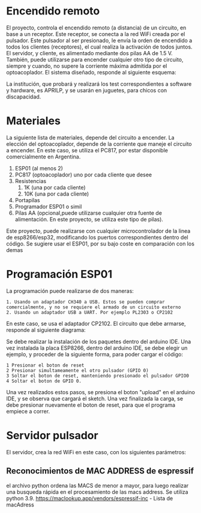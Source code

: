 # Encendido remoto 

El proyecto, controla el encendido remoto (a distancia) de un circuito, en base a un receptor. Este receptor, se conecta a la red WiFi creada por el pulsador. Este pulsador al ser presionado, le envía la orden de encendido a todos los clientes (receptores), el cual realiza la activación de todos juntos. El servidor, y cliente, es alimentado mediante dos pilas AA de 1.5 V. También, puede utilizarse para encender cualquier otro tipo de circuito, siempre y cuando, no supere la corriente máxima admitida por el optoacoplador. El sistema diseñado, responde al siguiente esquema: 


La institución, que probará y realizará los test correspondientes a software y hardware, es APRILP, y se usarán en juguetes, para chicos con discapacidad. 
# Materiales 
   
   La siguiente lista de materiales, depende del circuito a encender. La elección del optoacoplador, depende de la corriente que maneje el circuito a encender. En este caso, se utiliza el PC817, por estar disponible comercialmente en Argentina.

1. ESP01 (al menos 2) 
2. PC817 (optoacoplador) uno por cada cliente que desee
3. Resistencias
    1. 1K (una por cada cliente) 
    2. 10K  (una por cada cliente) 
4. Portapilas 
5. Programador ESP01 o simil 
6. Pilas AA (opcional,puede utilizarse cualquier otra fuente de       alimentación. En este proyecto, se utiliza este tipo de pilas). 

Este proyecto, puede realizarse con cualquier microcontrolador de la linea de esp8266/esp32, modificando los puertos correspondientes dentro del código. Se sugiere usar el ESP01, por su bajo coste en comparación con los demas 

# Programación ESP01 

La programación puede realizarse de dos maneras: 

    1. Usando un adaptador CH340 a USB. Estos se pueden comprar comercialmente, y no se requiere el armado de un circuito externo
    2. Usando un adaptador USB a UART. Por ejemplo PL2303 o CP2102 

En este caso, se usa el adaptador CP2102. El circuito que debe armarse, responde al siguiente diagrama: 
<!--Diagrama de conexión con esp01 --> 

Se debe realizar la instalación de los paquetes dentro del arduino IDE. Una vez instalada la placa ESP8266, dentro del arduino IDE, se debe elegir un ejemplo, y proceder de la siguiente forma, para poder cargar el código: 
    
    1 Presionar el boton de reset
    2 Presionar simultameamente el otro pulsador (GPIO 0)
    3 Soltar el boton de reset, manteniendo presionado el pulsador GPIO0 
    4 Soltar el boton de GPIO 0.

Una vez realizados estos pasos, se presiona el boton "upload" en el arduino IDE, y se observa que cargará el sketch. Una vez finalizada la carga, se debe presionar nuevamente el boton de reset, para que el programa empiece a correr. 



# Servidor pulsador 

El servidor, crea la red WiFi en este caso, con los siguientes parámetros: 





## Reconocimientos de MAC ADDRESS de espressif
el archivo python ordena las MACS de menor a mayor, para luego realizar una busqueda rápida en el procesamiento de las macs address. Se utiliza python 3.9. https://maclookup.app/vendors/espressif-inc - Lista de macAdress   

## 